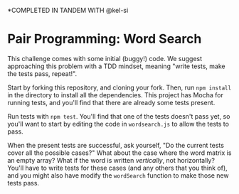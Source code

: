 *COMPLETED IN TANDEM WITH @kel-si

# Pair Programming: Word Search

This challenge comes with some initial (buggy!) code. We suggest approaching this problem with a TDD mindset, meaning "write tests, make the tests pass, repeat!".

Start by forking this repository, and cloning your fork. Then, run `npm install` in the directory to install all the dependencies. This project has Mocha for running tests, and you'll find that there are already some tests present.

Run tests with `npm test`. You'll find that one of the tests doesn't pass yet, so you'll want to start by editing the code in `wordsearch.js` to allow the tests to pass.

When the present tests are successful, ask yourself, "Do the current tests cover all the possible cases?" What about the case where the word matrix is an empty array? What if the word is written _vertically_, not horizontally? You'll have to write tests for these cases (and any others that you think of), and you might also have modify the `wordSearch` function to make those new tests pass.

